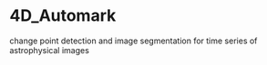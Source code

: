 # 4D_Automark
change point detection and image segmentation for time series of astrophysical images
